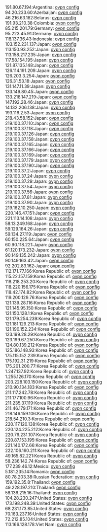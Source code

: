191.80.67.194:Argentina: [ovpn config](vpn/191_80_67_194.ovpn)  
94.20.233.60:Azerbaijan: [ovpn config](vpn/94_20_233_60.ovpn)  
46.216.63.182:Belarus: [ovpn config](vpn/46_216_63_182.ovpn)  
191.93.210.38:Colombia: [ovpn config](vpn/191_93_210_38.ovpn)  
85.215.201.79:Germany: [ovpn config](vpn/85_215_201_79.ovpn)  
95.223.45.91:Germany: [ovpn config](vpn/95_223_45_91.ovpn)  
118.137.36.43:Indonesia: [ovpn config](vpn/118_137_36_43.ovpn)  
103.152.231.137:Japan: [ovpn config](vpn/103_152_231_137.ovpn)  
113.150.93.252:Japan: [ovpn config](vpn/113_150_93_252.ovpn)  
113.158.217.235:Japan: [ovpn config](vpn/113_158_217_235.ovpn)  
117.58.154.195:Japan: [ovpn config](vpn/117_58_154_195.ovpn)  
121.87.135.148:Japan: [ovpn config](vpn/121_87_135_148.ovpn)  
126.114.191.209:Japan: [ovpn config](vpn/126_114_191_209.ovpn)  
126.203.3.254:Japan: [ovpn config](vpn/126_203_3_254.ovpn)  
126.31.53.18:Japan: [ovpn config](vpn/126_31_53_18.ovpn)  
131.147.11.39:Japan: [ovpn config](vpn/131_147_11_39.ovpn)  
133.149.80.45:Japan: [ovpn config](vpn/133_149_80_45.ovpn)  
133.218.147.219:Japan: [ovpn config](vpn/133_218_147_219.ovpn)  
147.192.28.46:Japan: [ovpn config](vpn/147_192_28_46.ovpn)  
14.132.206.138:Japan: [ovpn config](vpn/14_132_206_138.ovpn)  
193.116.2.53:Japan: [ovpn config](vpn/193_116_2_53.ovpn)  
218.43.58.152:Japan: [ovpn config](vpn/218_43_58_152.ovpn)  
219.100.37.110:Japan: [ovpn config](vpn/219_100_37_110.ovpn)  
219.100.37.118:Japan: [ovpn config](vpn/219_100_37_118.ovpn)  
219.100.37.126:Japan: [ovpn config](vpn/219_100_37_126.ovpn)  
219.100.37.158:Japan: [ovpn config](vpn/219_100_37_158.ovpn)  
219.100.37.165:Japan: [ovpn config](vpn/219_100_37_165.ovpn)  
219.100.37.166:Japan: [ovpn config](vpn/219_100_37_166.ovpn)  
219.100.37.169:Japan: [ovpn config](vpn/219_100_37_169.ovpn)  
219.100.37.179:Japan: [ovpn config](vpn/219_100_37_179.ovpn)  
219.100.37.190:Japan: [ovpn config](vpn/219_100_37_190.ovpn)  
219.100.37.2:Japan: [ovpn config](vpn/219_100_37_2.ovpn)  
219.100.37.24:Japan: [ovpn config](vpn/219_100_37_24.ovpn)  
219.100.37.29:Japan: [ovpn config](vpn/219_100_37_29.ovpn)  
219.100.37.54:Japan: [ovpn config](vpn/219_100_37_54.ovpn)  
219.100.37.56:Japan: [ovpn config](vpn/219_100_37_56.ovpn)  
219.100.37.81:Japan: [ovpn config](vpn/219_100_37_81.ovpn)  
219.100.37.90:Japan: [ovpn config](vpn/219_100_37_90.ovpn)  
219.162.10.250:Japan: [ovpn config](vpn/219_162_10_250.ovpn)  
220.146.47.151:Japan: [ovpn config](vpn/220_146_47_151.ovpn)  
221.113.14.108:Japan: [ovpn config](vpn/221_113_14_108.ovpn)  
58.13.249.168:Japan: [ovpn config](vpn/58_13_249_168.ovpn)  
59.129.164.26:Japan: [ovpn config](vpn/59_129_164_26.ovpn)  
59.134.27.119:Japan: [ovpn config](vpn/59_134_27_119.ovpn)  
60.150.225.64:Japan: [ovpn config](vpn/60_150_225_64.ovpn)  
60.90.118.221:Japan: [ovpn config](vpn/60_90_118_221.ovpn)  
61.120.173.232:Japan: [ovpn config](vpn/61_120_173_232.ovpn)  
90.149.135.242:Japan: [ovpn config](vpn/90_149_135_242.ovpn)  
90.149.163.42:Japan: [ovpn config](vpn/90_149_163_42.ovpn)  
92.202.83.162:Japan: [ovpn config](vpn/92_202_83_162.ovpn)  
112.171.77.166:Korea Republic of: [ovpn config](vpn/112_171_77_166.ovpn)  
115.22.157.159:Korea Republic of: [ovpn config](vpn/115_22_157_159.ovpn)  
118.218.253.20:Korea Republic of: [ovpn config](vpn/118_218_253_20.ovpn)  
118.220.156.175:Korea Republic of: [ovpn config](vpn/118_220_156_175.ovpn)  
118.42.174.82:Korea Republic of: [ovpn config](vpn/118_42_174_82.ovpn)  
119.200.129.76:Korea Republic of: [ovpn config](vpn/119_200_129_76.ovpn)  
121.139.28.116:Korea Republic of: [ovpn config](vpn/121_139_28_116.ovpn)  
121.145.95.150:Korea Republic of: [ovpn config](vpn/121_145_95_150.ovpn)  
121.150.128.1:Korea Republic of: [ovpn config](vpn/121_150_128_1.ovpn)  
121.179.254.239:Korea Republic of: [ovpn config](vpn/121_179_254_239.ovpn)  
121.181.129.213:Korea Republic of: [ovpn config](vpn/121_181_129_213.ovpn)  
121.190.152.234:Korea Republic of: [ovpn config](vpn/121_190_152_234.ovpn)  
123.199.28.29:Korea Republic of: [ovpn config](vpn/123_199_28_29.ovpn)  
123.199.67.250:Korea Republic of: [ovpn config](vpn/123_199_67_250.ovpn)  
124.80.139.212:Korea Republic of: [ovpn config](vpn/124_80_139_212.ovpn)  
125.186.148.93:Korea Republic of: [ovpn config](vpn/125_186_148_93.ovpn)  
175.115.152.239:Korea Republic of: [ovpn config](vpn/175_115_152_239.ovpn)  
175.192.31.219:Korea Republic of: [ovpn config](vpn/175_192_31_219.ovpn)  
175.201.200.77:Korea Republic of: [ovpn config](vpn/175_201_200_77.ovpn)  
1.247.137.92:Korea Republic of: [ovpn config](vpn/1_247_137_92.ovpn)  
1.255.126.170:Korea Republic of: [ovpn config](vpn/1_255_126_170.ovpn)  
203.228.103.150:Korea Republic of: [ovpn config](vpn/203_228_103_150.ovpn)  
210.90.134.183:Korea Republic of: [ovpn config](vpn/210_90_134_183.ovpn)  
211.117.242.78:Korea Republic of: [ovpn config](vpn/211_117_242_78.ovpn)  
211.177.100.96:Korea Republic of: [ovpn config](vpn/211_177_100_96.ovpn)  
211.235.37.119:Korea Republic of: [ovpn config](vpn/211_235_37_119.ovpn)  
211.46.179.171:Korea Republic of: [ovpn config](vpn/211_46_179_171.ovpn)  
218.146.159.106:Korea Republic of: [ovpn config](vpn/218_146_159_106.ovpn)  
218.54.210.3:Korea Republic of: [ovpn config](vpn/218_54_210_3.ovpn)  
220.117.120.138:Korea Republic of: [ovpn config](vpn/220_117_120_138.ovpn)  
220.124.225.212:Korea Republic of: [ovpn config](vpn/220_124_225_212.ovpn)  
220.76.231.107:Korea Republic of: [ovpn config](vpn/220_76_231_107.ovpn)  
220.87.153.195:Korea Republic of: [ovpn config](vpn/220_87_153_195.ovpn)  
221.140.172.66:Korea Republic of: [ovpn config](vpn/221_140_172_66.ovpn)  
222.106.160.211:Korea Republic of: [ovpn config](vpn/222_106_160_211.ovpn)  
49.165.82.221:Korea Republic of: [ovpn config](vpn/49_165_82_221.ovpn)  
58.236.142.74:Korea Republic of: [ovpn config](vpn/58_236_142_74.ovpn)  
177.239.46.12:Mexico: [ovpn config](vpn/177_239_46_12.ovpn)  
5.181.235.14:Romania: [ovpn config](vpn/5_181_235_14.ovpn)  
80.78.203.38:Russian Federation: [ovpn config](vpn/80_78_203_38.ovpn)  
159.192.35.8:Thailand: [ovpn config](vpn/159_192_35_8.ovpn)  
49.228.197.210:Thailand: [ovpn config](vpn/49_228_197_210.ovpn)  
58.136.215.16:Thailand: [ovpn config](vpn/58_136_215_16.ovpn)  
104.28.230.247:United States: [ovpn config](vpn/104_28_230_247.ovpn)  
173.198.248.39:United States: [ovpn config](vpn/173_198_248_39.ovpn)  
68.231.173.85:United States: [ovpn config](vpn/68_231_173_85.ovpn)  
70.163.237.16:United States: [ovpn config](vpn/70_163_237_16.ovpn)  
72.212.85.104:United States: [ovpn config](vpn/72_212_85_104.ovpn)  
113.166.128.178:Viet Nam: [ovpn config](vpn/113_166_128_178.ovpn)  
